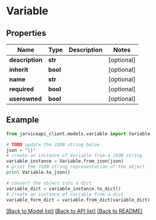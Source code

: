 # Variable


## Properties
Name | Type | Description | Notes
------------ | ------------- | ------------- | -------------
**description** | **str** |  | [optional] 
**inherit** | **bool** |  | [optional] 
**name** | **str** |  | [optional] 
**required** | **bool** |  | [optional] 
**userowned** | **bool** |  | [optional] 

## Example

```python
from jarviceapi_client.models.variable import Variable

# TODO update the JSON string below
json = "{}"
# create an instance of Variable from a JSON string
variable_instance = Variable.from_json(json)
# print the JSON string representation of the object
print Variable.to_json()

# convert the object into a dict
variable_dict = variable_instance.to_dict()
# create an instance of Variable from a dict
variable_form_dict = variable.from_dict(variable_dict)
```
[[Back to Model list]](../README.md#documentation-for-models) [[Back to API list]](../README.md#documentation-for-api-endpoints) [[Back to README]](../README.md)


